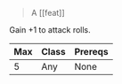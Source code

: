 > A [[feat]]

Gain +1 to attack rolls.

| Max | Class | Prereqs |
| --- | ----- | ------- |
| 5   | Any   | None    |
